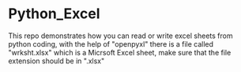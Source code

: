 # Python_Excel
This repo demonstrates how you can read or write excel sheets from python coding, with the help of "openpyxl"
there is a file called "wrksht.xlsx" which is a Micrsoft Excel sheet, make sure that the file extension should be in ".xlsx"
